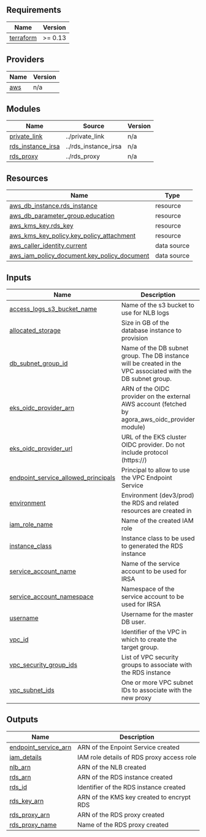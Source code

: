 ## Requirements

| Name | Version |
|------|---------|
| <a name="requirement_terraform"></a> [terraform](#requirement\_terraform) | >= 0.13 |

## Providers

| Name | Version |
|------|---------|
| <a name="provider_aws"></a> [aws](#provider\_aws) | n/a |

## Modules

| Name | Source | Version |
|------|--------|---------|
| <a name="module_private_link"></a> [private\_link](#module\_private\_link) | ../private_link | n/a |
| <a name="module_rds_instance_irsa"></a> [rds\_instance\_irsa](#module\_rds\_instance\_irsa) | ../rds_instance_irsa | n/a |
| <a name="module_rds_proxy"></a> [rds\_proxy](#module\_rds\_proxy) | ../rds_proxy | n/a |

## Resources

| Name | Type |
|------|------|
| [aws_db_instance.rds_instance](https://registry.terraform.io/providers/hashicorp/aws/latest/docs/resources/db_instance) | resource |
| [aws_db_parameter_group.education](https://registry.terraform.io/providers/hashicorp/aws/latest/docs/resources/db_parameter_group) | resource |
| [aws_kms_key.rds_key](https://registry.terraform.io/providers/hashicorp/aws/latest/docs/resources/kms_key) | resource |
| [aws_kms_key_policy.key_policy_attachment](https://registry.terraform.io/providers/hashicorp/aws/latest/docs/resources/kms_key_policy) | resource |
| [aws_caller_identity.current](https://registry.terraform.io/providers/hashicorp/aws/latest/docs/data-sources/caller_identity) | data source |
| [aws_iam_policy_document.key_policy_document](https://registry.terraform.io/providers/hashicorp/aws/latest/docs/data-sources/iam_policy_document) | data source |

## Inputs

| Name | Description | Type | Default | Required |
|------|-------------|------|---------|:--------:|
| <a name="input_access_logs_s3_bucket_name"></a> [access\_logs\_s3\_bucket\_name](#input\_access\_logs\_s3\_bucket\_name) | Name of the s3 bucket to use for NLB logs | `string` | n/a | yes |
| <a name="input_allocated_storage"></a> [allocated\_storage](#input\_allocated\_storage) | Size in GB of the database instance to provision | `string` | n/a | yes |
| <a name="input_db_subnet_group_id"></a> [db\_subnet\_group\_id](#input\_db\_subnet\_group\_id) | Name of the DB subnet group. The DB instance will be created in the VPC associated with the DB subnet group. | `string` | n/a | yes |
| <a name="input_eks_oidc_provider_arn"></a> [eks\_oidc\_provider\_arn](#input\_eks\_oidc\_provider\_arn) | ARN of the OIDC provider on the external AWS account (fetched by agora\_aws\_oidc\_provider module) | `string` | n/a | yes |
| <a name="input_eks_oidc_provider_url"></a> [eks\_oidc\_provider\_url](#input\_eks\_oidc\_provider\_url) | URL of the EKS cluster OIDC provider. Do not include protocol (https://) | `string` | n/a | yes |
| <a name="input_endpoint_service_allowed_principals"></a> [endpoint\_service\_allowed\_principals](#input\_endpoint\_service\_allowed\_principals) | Principal to allow to use the VPC Endpoint Service | `string` | n/a | yes |
| <a name="input_environment"></a> [environment](#input\_environment) | Environment (dev3/prod) the RDS and related resources are created in | `string` | n/a | yes |
| <a name="input_iam_role_name"></a> [iam\_role\_name](#input\_iam\_role\_name) | Name of the created IAM role | `string` | n/a | yes |
| <a name="input_instance_class"></a> [instance\_class](#input\_instance\_class) | Instance class to be used to generated the RDS instance | `string` | n/a | yes |
| <a name="input_service_account_name"></a> [service\_account\_name](#input\_service\_account\_name) | Name of the service account to be used for IRSA | `string` | n/a | yes |
| <a name="input_service_account_namespace"></a> [service\_account\_namespace](#input\_service\_account\_namespace) | Namespace of the service account to be used for IRSA | `string` | n/a | yes |
| <a name="input_username"></a> [username](#input\_username) | Username for the master DB user. | `string` | n/a | yes |
| <a name="input_vpc_id"></a> [vpc\_id](#input\_vpc\_id) | Identifier of the VPC in which to create the target group. | `string` | n/a | yes |
| <a name="input_vpc_security_group_ids"></a> [vpc\_security\_group\_ids](#input\_vpc\_security\_group\_ids) | List of VPC security groups to associate with the RDS instance | `string` | n/a | yes |
| <a name="input_vpc_subnet_ids"></a> [vpc\_subnet\_ids](#input\_vpc\_subnet\_ids) | One or more VPC subnet IDs to associate with the new proxy | `string` | n/a | yes |

## Outputs

| Name | Description |
|------|-------------|
| <a name="output_endpoint_service_arn"></a> [endpoint\_service\_arn](#output\_endpoint\_service\_arn) | ARN of the Enpoint Service created |
| <a name="output_iam_details"></a> [iam\_details](#output\_iam\_details) | IAM role details of RDS proxy access role |
| <a name="output_nlb_arn"></a> [nlb\_arn](#output\_nlb\_arn) | ARN of the NLB created |
| <a name="output_rds_arn"></a> [rds\_arn](#output\_rds\_arn) | ARN of the RDS instance created |
| <a name="output_rds_id"></a> [rds\_id](#output\_rds\_id) | Identifier of the RDS instance created |
| <a name="output_rds_key_arn"></a> [rds\_key\_arn](#output\_rds\_key\_arn) | ARN of the KMS key created to encrypt RDS |
| <a name="output_rds_proxy_arn"></a> [rds\_proxy\_arn](#output\_rds\_proxy\_arn) | ARN of the RDS proxy created |
| <a name="output_rds_proxy_name"></a> [rds\_proxy\_name](#output\_rds\_proxy\_name) | Name of the RDS proxy created |
